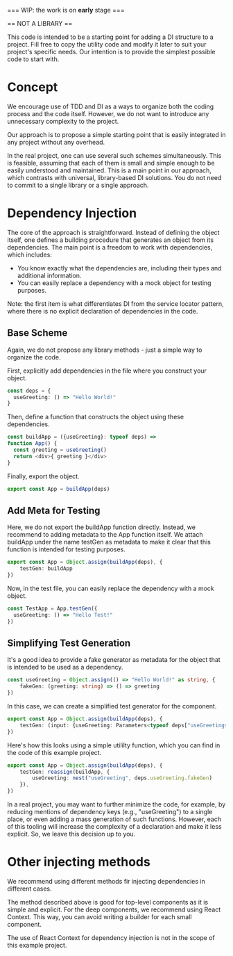 === WIP: the work is on __early__ stage ===

== NOT A LIBRARY ==

This code is intended to be a starting point for adding a DI structure to a project. 
Fill free to copy the utility code and modify it later to suit your project's specific needs. 
Our intention is to provide the simplest possible code to start with.

# Concept

We encourage use of TDD and DI as a ways to organize both the coding process and the code itself. 
However, we do not want to introduce any unnecessary complexity to the project.

Our approach is to propose a simple starting point that is easily integrated in any project without any overhead.

In the real project, one can use several such schemes simultaneously.
This is feasible, assuming that each of them is small and simple enough to be easily understood and maintained.
This is a main point in our approach, which contrasts with universal, library-based DI solutions.
You do not need to commit to a single library or a single approach.

# Dependency Injection

The core of the approach is straightforward. 
Instead of defining the object itself, one defines a building procedure that generates an object from its dependencies. The main point is a freedom to work with dependencies, which includes:
* You know exactly what the dependencies are, including their types and additional information.
* You can easily replace a dependency with a mock object for testing purposes.

Note: the first item is what differentiates DI from the service locator pattern, where there is no explicit declaration of dependencies in the code.

## Base Scheme

Again, we do not propose any library methods - just a simple way to organize the code.

First, explicitly add dependencies in the file where you construct your object. 
```typescript
const deps = {
  useGreeting: () => "Hello World!"
}
```

Then, define a function that constructs the object using these dependencies.
```typescript
const buildApp = ({useGreeting}: typeof deps) =>
function App() {
  const greeting = useGreeting()
  return <div>{ greeting }</div>
}
```

Finally, export the object.
```typescript
export const App = buildApp(deps)
```

## Add Meta for Testing

Here, we do not export the buildApp function directly. Instead, we recommend to adding metadata to the App function itself.
We attach buildApp under the name testGen as metadata to make it clear that this function is intended for testing purposes.

```typescript
export const App = Object.assign(buildApp(deps), {
    testGen: buildApp
})
```

Now, in the test file, you can easily replace the dependency with a mock object.
```typescript
const TestApp = App.testGen({
  useGreeting: () => "Hello Test!"
})
```

## Simplifying Test Generation

It's a good idea to provide a fake generator as metadata for the object that is intended to be used as a dependency.
```typescript
const useGreeting = Object.assign(() => "Hello World!" as string, {
    fakeGen: (greeting: string) => () => greeting
})
```

In this case, we can create a simplified test generator for the component.
```typescript
export const App = Object.assign(buildApp(deps), {
    testGen: (input: {useGreeting: Parameters<typeof deps["useGreetings"]["fakeGen"]>[0]}) => buildApp({useGreetings: input.useGreeting}),
})
```

Here's how this looks using a simple utililty function, which you can find in the code of this example project.

```typescript
export const App = Object.assign(buildApp(deps), {
    testGen: reassign(buildApp, {
        useGreeting: nest("useGreeting", deps.useGreeting.fakeGen)
    }),
})
```

In a real project, you may want to further minimize the code, for example, by reducing mentions of dependency keys (e.g., "useGreeting") to a single place, or even adding a mass generation of such functions. However, each of this tooling will increase the complexity of a declaration and make it less explicit. So, we leave this decision up to you.

# Other injecting methods

We recommend using different methods fir injecting dependencies in different cases.

The method described above is good for top-level components as it is simple and explicit.
For the deep components, we recommend using React Context.
This way, you can avoid writing a builder for each small component.

The use of React Context for dependency injection is not in the scope of this example project.
